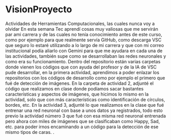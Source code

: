 # VisionProyecto
Actividades de Herramientas Computacionales, las cuales nunca voy a olvidar
En esta semana Tec aprendí cosas muy valiosas que me servirán par ami carrera y de las cuales no tenía conocimiento antes de este curso, como por ejemplo para que realmente servía GitHub, como descarga VSC que seguro lo estaré utilizando a lo largo de mi carrera y que con mi correo institucional podía aliarlo con Gemini para que me ayudara en cada una de las actividades, también supe como se desarrollaban las redes neuronales y como era su funcionamiento.
Dentro del repositorio están varias carpetas donde vienen los códigos que con ayuda del profesor y de la IA de VSC pude desarrollar, en la primera actividad, aprendimos a poder enlazar los repositorios con los códigos de desarrollo como por ejemplo el primero que fué de detección de imágenes. En la carpeta de actividad 2, adjunté el código que realizamos en clase donde podíamos sacar bastantes características y aspectos de imágenes, que hicimos lo mismo en la actividad, solo que con más características como identificación de círculos, bordes, etc. En la actividad 3, adjunté lo que realizamos en la clase que fué entrenar una red neuronal con base a unos datos ya registrados, todo esto previo la actividad número 3 que fué con esa misma red neuronal entrenada pero ahora con miles de imágenes que se clasificaban como Happy, Sad, etc. para poder irnos encaminando a un código para la detección de ese mismo tipos de caras.
.
